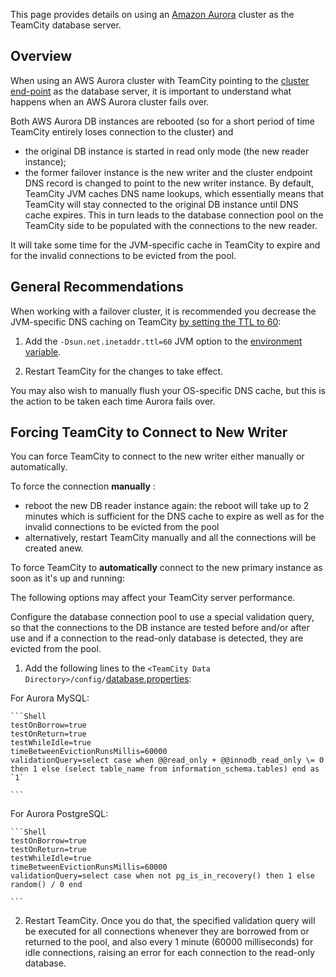 [//]: # (title: Using AWS Aurora Database Cluster)
[//]: # (auxiliary-id: Using AWS Aurora Database Cluster)
This page provides details on using an [Amazon Aurora](http://docs.aws.amazon.com/AmazonRDS/latest/UserGuide/Aurora.Overview.html) cluster as the TeamCity database server.

<tag-list of="chapter" mode="tree" depth="4"/>

## Overview

When using an AWS Aurora cluster with TeamCity pointing to the [cluster end-point](http://docs.aws.amazon.com/AmazonRDS/latest/UserGuide/CHAP_Aurora.html#Aurora.Overview.Endpoints) as the database server, it is important to understand what happens when an AWS Aurora cluster fails over.

Both AWS Aurora DB instances are rebooted (so for a short period of time TeamCity entirely loses connection to the cluster) and
* the original DB instance is started in read only mode (the new reader instance);
* the former failover instance is the new writer and the cluster endpoint DNS record is changed to point to the new writer instance.
By default, TeamCity JVM caches DNS name lookups, which essentially means that TeamCity will stay connected to the original DB instance until DNS cache expires. This in turn leads to the database connection pool on the TeamCity side to be populated with the connections to the new reader.

It will take some time for the JVM\-specific cache in TeamCity to expire and for the invalid connections to be evicted from the pool.

## General Recommendations 

When working with a failover cluster, it is recommended you decrease the JVM\-specific DNS caching on TeamCity [by setting the TTL to 60](http://docs.aws.amazon.com/sdk-for-java/v1/developer-guide/java-dg-jvm-ttl.html):
1. Add the `-Dsun.net.inetaddr.ttl=60` JVM option to the [environment variable](configuring-teamcity-server-startup-properties.md#JVM+Options).

2. Restart TeamCity for the changes to take effect.

<note>

You may also wish to manually flush your OS\-specific DNS cache, but this is the action to be taken each time Aurora fails over.
</note>

## Forcing TeamCity to Connect to New Writer

You can force TeamCity to connect to the new writer either manually or automatically.

To force the connection __manually__ :
* reboot the new DB reader instance again: the reboot will take up to 2 minutes which is sufficient for the DNS cache to expire as well as for the invalid connections to be evicted from the pool
* alternatively, restart TeamCity manually and all the connections will be created anew.
 

To force TeamCity to __automatically__ connect to the new primary instance as soon as it's up and running:

<note>

The following options may affect your TeamCity server performance.
</note>

Configure the database connection pool to use a special validation query, so that the connections to the DB instance are tested before and/or after use and if a connection to the read\-only database is detected, they are evicted from the pool.
1. Add the following lines to the `<TeamCity Data Directory>/config/`[database.properties](setting-up-an-external-database.md#Database+Configuration+Properties):

For Aurora MySQL:

    ```Shell
    testOnBorrow=true
    testOnReturn=true
    testWhileIdle=true
    timeBetweenEvictionRunsMillis=60000
    validationQuery=select case when @@read_only + @@innodb_read_only \= 0 then 1 else (select table_name from information_schema.tables) end as `1`
    
    ```
   
For Aurora PostgreSQL:

    ```Shell
    testOnBorrow=true
    testOnReturn=true
    testWhileIdle=true
    timeBetweenEvictionRunsMillis=60000
    validationQuery=select case when not pg_is_in_recovery() then 1 else random() / 0 end
    
    ```  
   
2. Restart TeamCity. Once you do that, the specified validation query will be executed for all connections whenever they are borrowed from or returned to the pool, and also every 1 minute (60000 milliseconds) for idle connections, raising an error for each connection to the read\-only database.


